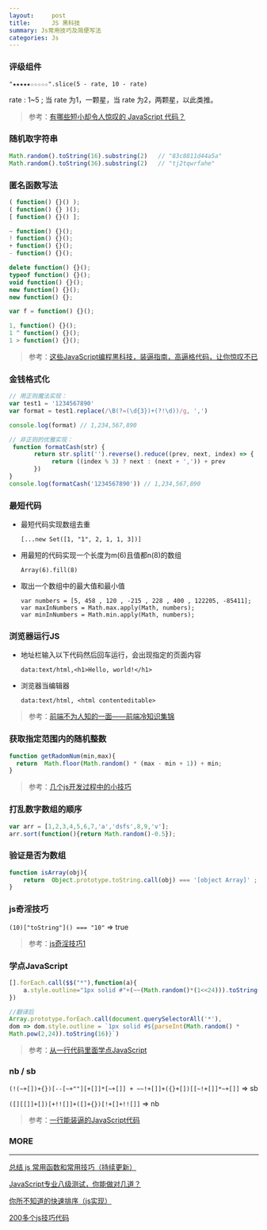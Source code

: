 ```yaml
---
layout:     post
title:      JS 黑科技
summary: Js常用技巧及简便写法
categories: Js
---
```



### 评级组件

`"★★★★★☆☆☆☆☆".slice(5 - rate, 10 - rate)`

rate : 1~5 ; 当 rate 为1，一颗星，当 rate 为2，两颗星，以此类推。

> 参考：[有哪些短小却令人惊叹的 JavaScript 代码？](https://www.zhihu.com/question/46943112/answer/113583615)

### 随机取字符串

```javascript
Math.random().toString(16).substring(2)   // "83c8811d44a5a"
Math.random().toString(36).substring(2)   // "tj2tqwrfahe"
```
### 匿名函数写法

```javascript
( function() {}() );
( function() {} )();
[ function() {}() ];

~ function() {}();
! function() {}();
+ function() {}();
- function() {}();

delete function() {}();
typeof function() {}();
void function() {}();
new function() {}();
new function() {};

var f = function() {}();

1, function() {}();
1 ^ function() {}();
1 > function() {}();
```

> 参考：[这些JavaScript编程黑科技，装逼指南，高逼格代码，让你惊叹不已](https://github.com/jawil/blog/issues/24)

### 金钱格式化

```javascript
// 用正则魔法实现：
var test1 = '1234567890'
var format = test1.replace(/\B(?=(\d{3})+(?!\d))/g, ',')

console.log(format) // 1,234,567,890

// 非正则的优雅实现：
 function formatCash(str) {
       return str.split('').reverse().reduce((prev, next, index) => {
            return ((index % 3) ? next : (next + ',')) + prev
       })
}
console.log(formatCash('1234567890')) // 1,234,567,890
```

### 最短代码


- 最短代码实现数组去重 

    `[...new Set([1, "1", 2, 1, 1, 3])]`

- 用最短的代码实现一个长度为m(6)且值都n(8)的数组

    `Array(6).fill(8)`

- 取出一个数组中的最大值和最小值

    `var numbers = [5, 458 , 120 , -215 , 228 , 400 , 122205, -85411]; `   
    `var maxInNumbers = Math.max.apply(Math, numbers); `  
    `var minInNumbers = Math.min.apply(Math, numbers);`   

### 浏览器运行JS


- 地址栏输入以下代码然后回车运行，会出现指定的页面内容

    `data:text/html,<h1>Hello, world!</h1>`

- 浏览器当编辑器

    `data:text/html, <html contenteditable>`

> 参考：[前端不为人知的一面——前端冷知识集锦](https://mp.weixin.qq.com/s/uIQ0krEgYQtcyRKdni391g)

### 获取指定范围内的随机整数

```javascript
function getRadomNum(min,max){
  return  Math.floor(Math.random() * (max - min + 1)) + min;
}
```

> 参考：[几个js开发过程中的小技巧](https://qianlongo.github.io/2016/03/26/%E5%87%A0%E4%B8%AAjs%E5%BC%80%E5%8F%91%E8%BF%87%E7%A8%8B%E4%B8%AD%E7%9A%84%E5%B0%8F%E6%8A%80%E5%B7%A7/#more)

### 打乱数字数组的顺序

```javascript
var arr = [1,2,3,4,5,6,7,'a','dsfs',8,9,'v'];
arr.sort(function(){return Math.random()-0.5});
```

### 验证是否为数组

```javascript
function isArray(obj){
    return  Object.prototype.toString.call(obj) === '[object Array]' ;
}
```

### js奇淫技巧

`(10)["toString"]() === "10"`  => true

> 参考：[js奇淫技巧1](http://qylanikin.lofter.com/post/1cbb3f55_cc787c9)

### 学点JavaScript

```javascript
[].forEach.call($$("*"),function(a){
    a.style.outline="1px solid #"+(~~(Math.random()*(1<<24))).toString(16)
})

//翻译后
Array.prototype.forEach.call(document.querySelectorAll('*'), 
dom => dom.style.outline = `1px solid #${parseInt(Math.random() * 
Math.pow(2,24)).toString(16)}`)
```

> 参考：[从一行代码里面学点JavaScript](https://sdk.cn/news/3025)


### nb / sb

`(!(~+[])+{})[--[~+""][+[]]*[~+[]] + ~~!+[]]+({}+[])[[~!+[]]*~+[]]`  => sb  

`([][[]]+[])[+!![]]+([]+{})[!+[]+!![]]` => nb

> 参考：[一行能装逼的JavaScript代码](http://www.jfh.com/jfperiodical/article/3224)



### MORE

***************************************** 

[总结 js 常用函数和常用技巧（持续更新）](https://juejin.im/entry/57ff58772e958a0055b0753a)

[JavaScript专业八级测试，你能做对几道？](http://ourjs.com/detail/52fb82e13bd19c4814000001)

[你所不知道的快速排序（js实现）](https://juejin.im/post/5966f57051882568b20dc3e1)

[200多个js技巧代码](http://www.cnblogs.com/ranzige/p/4211542.html)

